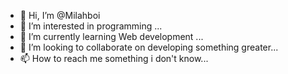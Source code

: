 - 👋 Hi, I’m @Milahboi
- 👀 I’m interested in programming ...
- 🌱 I’m currently learning Web development ...
- 💞️ I’m looking to collaborate on developing something greater...
- 📫 How to reach me something i don't know...

<!---
Milahboi/Milahboi is a ✨ special ✨ repository because its `README.md` (this file) appears on your GitHub profile.
You can click the Preview link to take a look at your changes.
--->

